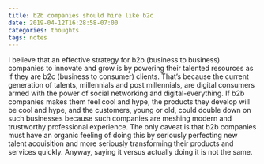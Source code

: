 ```yaml
---
title: b2b companies should hire like b2c
date: 2019-04-12T16:28:58-07:00
categories: thoughts 
tags: notes 
---
```


I believe that an effective strategy for b2b (business to business) companies to innovate and grow is by powering their talented resources as if they are b2c (business to consumer) clients. That’s because the current generation of talents, millennials and post millennials, are digital consumers armed with the power of social networking and digital-everything. If b2b companies makes them feel cool and hype, the products they develop will be cool and hype, and the customers, young or old, could double down on such businesses because such companies are meshing modern and trustworthy professional experience. The only caveat is that b2b companies must have an organic feeling of doing this by seriously perfecting new talent acquisition and more seriously transforming their products and services quickly. Anyway, saying it versus actually doing it is not the same.
